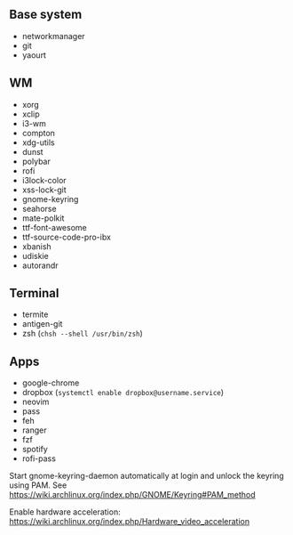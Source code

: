## Base system
- networkmanager
- git
- yaourt

## WM

- xorg
- xclip
- i3-wm
- compton
- xdg-utils
- dunst
- polybar
- rofi
- i3lock-color
- xss-lock-git
- gnome-keyring
- seahorse
- mate-polkit
- ttf-font-awesome
- ttf-source-code-pro-ibx
- xbanish
- udiskie
- autorandr

## Terminal
- termite
- antigen-git
- zsh (`chsh --shell /usr/bin/zsh`)

## Apps
- google-chrome
- dropbox (`systemctl enable dropbox@username.service`)
- neovim
- pass
- feh
- ranger
- fzf
- spotify
- rofi-pass

Start gnome-keyring-daemon automatically at login and unlock the keyring
using PAM. See https://wiki.archlinux.org/index.php/GNOME/Keyring#PAM_method

Enable hardware acceleration:
https://wiki.archlinux.org/index.php/Hardware_video_acceleration
